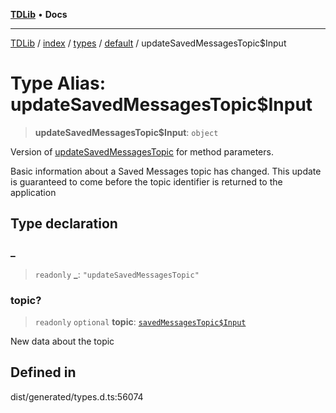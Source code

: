 [**TDLib**](../../../../../../README.md) • **Docs**

***

[TDLib](../../../../../../modules.md) / [index](../../../../../README.md) / [types](../../../README.md) / [default](../README.md) / updateSavedMessagesTopic$Input

# Type Alias: updateSavedMessagesTopic$Input

> **updateSavedMessagesTopic$Input**: `object`

Version of [updateSavedMessagesTopic](updateSavedMessagesTopic.md) for method parameters.

Basic information about a Saved Messages topic has changed. This update is guaranteed to come before the topic identifier is returned to the application

## Type declaration

### \_

> `readonly` **\_**: `"updateSavedMessagesTopic"`

### topic?

> `readonly` `optional` **topic**: [`savedMessagesTopic$Input`](savedMessagesTopic$Input.md)

New data about the topic

## Defined in

dist/generated/types.d.ts:56074
